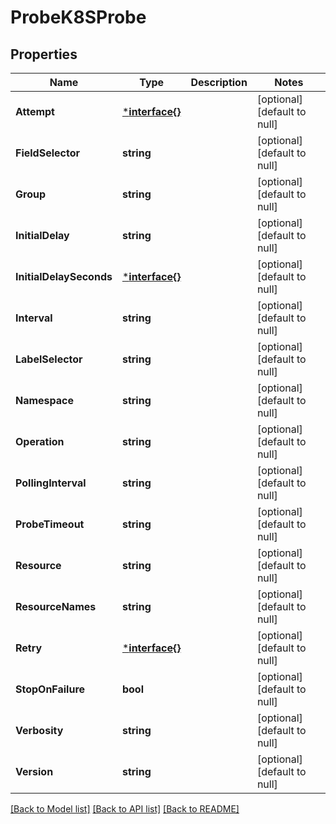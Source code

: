 # ProbeK8SProbe

## Properties
Name | Type | Description | Notes
------------ | ------------- | ------------- | -------------
**Attempt** | [***interface{}**](interface{}.md) |  | [optional] [default to null]
**FieldSelector** | **string** |  | [optional] [default to null]
**Group** | **string** |  | [optional] [default to null]
**InitialDelay** | **string** |  | [optional] [default to null]
**InitialDelaySeconds** | [***interface{}**](interface{}.md) |  | [optional] [default to null]
**Interval** | **string** |  | [optional] [default to null]
**LabelSelector** | **string** |  | [optional] [default to null]
**Namespace** | **string** |  | [optional] [default to null]
**Operation** | **string** |  | [optional] [default to null]
**PollingInterval** | **string** |  | [optional] [default to null]
**ProbeTimeout** | **string** |  | [optional] [default to null]
**Resource** | **string** |  | [optional] [default to null]
**ResourceNames** | **string** |  | [optional] [default to null]
**Retry** | [***interface{}**](interface{}.md) |  | [optional] [default to null]
**StopOnFailure** | **bool** |  | [optional] [default to null]
**Verbosity** | **string** |  | [optional] [default to null]
**Version** | **string** |  | [optional] [default to null]

[[Back to Model list]](../README.md#documentation-for-models) [[Back to API list]](../README.md#documentation-for-api-endpoints) [[Back to README]](../README.md)


